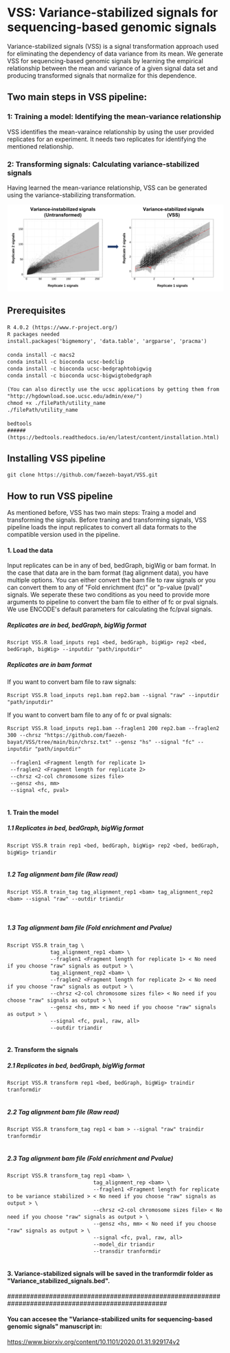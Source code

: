 # VSS: Variance-stabilized signals for sequencing-based genomic signals

Variance-stabilized signals (VSS) is a signal transformation approach used for eliminating the dependency of data variance from its mean. We generate VSS for sequencing-based genomic signals by learning the empirical relationship between the mean and variance of a given signal data set and producing transformed signals that normalize for this dependence.
## Two main steps in VSS pipeline:
### 1: Training a model: Identifying the mean-variance relationship
VSS identifies the mean-varaince relationship by using the user provided replicates for an experiment. It needs two replicates for identifying the mentioned relationship.
### 2: Transforming signals: Calculating variance-stabilized signals
Having learned the mean-variance relationship, VSS can be generated using the variance-stabilizing transformation. 



<img src="https://github.com/faezeh-bayat/Variance-stabilized-units-for-sequencing-based-genomic-signals/blob/master/bin/VSS_general_schematic/VSS_schematic.png" width="800"/>



## Prerequisites
```
R 4.0.2 (https://www.r-project.org/)
R packages needed
install.packages('bigmemory', 'data.table', 'argparse', 'pracma')

conda install -c macs2
conda install -c bioconda ucsc-bedclip
conda install -c bioconda ucsc-bedgraphtobigwig
conda install -c bioconda ucsc-bigwigtobedgraph

(You can also directly use the ucsc applications by getting them from "http://hgdownload.soe.ucsc.edu/admin/exe/")
chmod +x ./filePath/utility_name
./filePath/utility_name

bedtools
######(https://bedtools.readthedocs.io/en/latest/content/installation.html)
```

## Installing VSS pipeline
```
git clone https://github.com/faezeh-bayat/VSS.git
```

## How to run VSS pipeline
As mentioned before, VSS has two main steps: Traing a model and transforming the signals. Before traning and transforming signals, VSS pipeline loads the input replicates to convert all data formats to the compatible version used in the pipeline. 

#### 1. Load the data
Input replicates can be in any of bed, bedGraph, bigWig or bam format. In the case that data are in the bam format (tag alignment data), you have multiple options. You can either convert the bam file to raw signals or you can convert them to any of "Fold enrichment (fc)" or "p-value (pval)" signals. We seperate these two conditions as you need to provide more arguments to pipeline to convert the bam file to either of fc or pval signals. We use ENCODE's default parameters for calculating the fc/pval signals.

##### Replicates are in bed, bedGraph, bigWig format
```
Rscript VSS.R load_inputs rep1 <bed, bedGraph, bigWig> rep2 <bed, bedGraph, bigWig> --inputdir "path/inputdir"

```
##### Replicates are in bam format
If you want to convert bam file to raw signals:
```
Rscript VSS.R load_inputs rep1.bam rep2.bam --signal "raw" --inputdir "path/inputdir"

```

If you want to convert bam file to any of fc or pval signals:
```
Rscript VSS.R load_inputs rep1.bam --fraglen1 200 rep2.bam --fraglen2 300 --chrsz "https://github.com/faezeh-bayat/VSS/tree/main/bin/chrsz.txt" --gensz "hs" --signal "fc" --inputdir "path/inputdir"

 --fraglen1 <Fragment length for replicate 1> 
 --fraglen2 <Fragment length for replicate 2> 
 --chrsz <2-col chromosome sizes file> 
 --gensz <hs, mm> 
 --signal <fc, pval> 


```

#### 1. Train the model
##### 1.1 Replicates in bed, bedGraph, bigWig format
```
Rscript VSS.R train rep1 <bed, bedGraph, bigWig> rep2 <bed, bedGraph, bigWig> triandir
               
```

##### 1.2 Tag alignment bam file (Raw read)
```
Rscript VSS.R train_tag tag_alignment_rep1 <bam> tag_alignment_rep2 <bam> --signal "raw" --outdir triandir
              
         
```
##### 1.3 Tag alignment bam file (Fold enrichment and Pvalue)
```
Rscript VSS.R train_tag \
              tag_alignment_rep1 <bam> \
              --fraglen1 <Fragment length for replicate 1> < No need if you choose "raw" signals as output > \
              tag_alignment_rep2 <bam> \
              --fraglen2 <Fragment length for replicate 2> < No need if you choose "raw" signals as output > \
              --chrsz <2-col chromosome sizes file> < No need if you choose "raw" signals as output > \
              --gensz <hs, mm> < No need if you choose "raw" signals as output > \
              --signal <fc, pval, raw, all> 
              --outdir triandir
         
```
#### 2. Transform the signals
##### 2.1 Replicates in bed, bedGraph, bigWig format
```
Rscript VSS.R transform rep1 <bed, bedGraph, bigWig> traindir tranformdir
               
```
##### 2.2 Tag alignment bam file (Raw read)
```
Rscript VSS.R transform_tag rep1 < bam > --signal "raw" traindir tranformdir
               
```
##### 2.3 Tag alignment bam file (Fold enrichment and Pvalue)
```
Rscript VSS.R transform_tag rep1 <bam> \
                            tag_alignment_rep <bam> \
                            --fraglen1 <Fragment length for replicate to be variance stabilized > < No need if you choose "raw" signals as output > \
                            --chrsz <2-col chromosome sizes file> < No need if you choose "raw" signals as output > \
                            --gensz <hs, mm> < No need if you choose "raw" signals as output > \
                            --signal <fc, pval, raw, all> 
                            --model_dir triandir
                            --transdir tranformdir
               
```



#### 3. Variance-stabilized signals will be saved in the tranformdir folder as "Variance_stabilized_signals.bed".


##################################################################################################

#### You can accesee the "Variance-stabilized units for sequencing-based genomic signals" manuscript in:
https://www.biorxiv.org/content/10.1101/2020.01.31.929174v2

